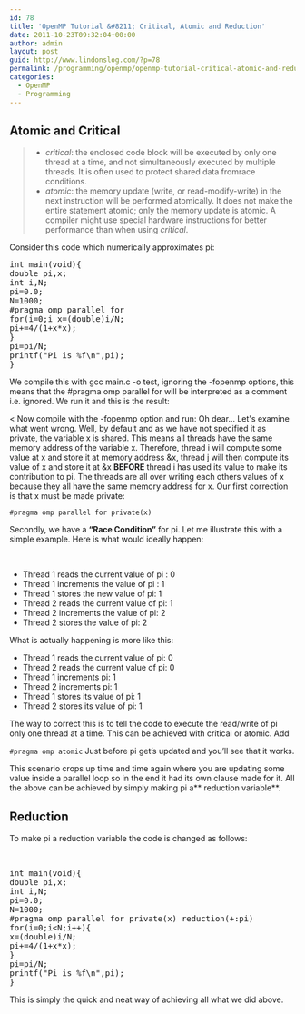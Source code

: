 ```yaml
---
id: 78
title: 'OpenMP Tutorial &#8211; Critical, Atomic and Reduction'
date: 2011-10-23T09:32:04+00:00
author: admin
layout: post
guid: http://www.lindonslog.com/?p=78
permalink: /programming/openmp/openmp-tutorial-critical-atomic-and-reduction/
categories:
  - OpenMP
  - Programming
---
```

## Atomic and Critical

>   * _critical_: the enclosed code block will be executed by only one thread at a time, and not simultaneously executed by multiple threads. It is often used to protect shared data fromrace conditions.
>   * _atomic_: the memory update (write, or read-modify-write) in the next instruction will be performed atomically. It does not make the entire statement atomic; only the memory update is atomic. A compiler might use special hardware instructions for better performance than when using _critical_.

Consider this code which numerically approximates pi:

<pre class="brush: cpp; title: ; notranslate" title="">int main(void){
double pi,x;
int i,N;
pi=0.0;
N=1000;
#pragma omp parallel for
for(i=0;i x=(double)i/N;
pi+=4/(1+x*x);
}
pi=pi/N;
printf("Pi is %f\n",pi);
}
</pre>

We compile this with gcc main.c -o test, ignoring the -fopenmp options, this means that the #pragma omp parallel for will be interpreted as a comment i.e. ignored. We run it and this is the result:
  
< Now compile with the -fopenmp option and run: Oh dear... Let's examine what went wrong. Well, by default and as we have not specified it as private, the variable x is shared. This means all threads have the same memory address of the variable x. Therefore, thread i will compute some value at x and store it at memory address &x, thread j will then compute its value of x and store it at &x **BEFORE** thread i has used its value to make its contribution to pi. The threads are all over writing each others values of x because they all have the same memory address for x. Our first correction is that x must be made private:
  
`#pragma omp parallel for private(x)`

Secondly, we have a **&#8220;Race Condition&#8221;** for pi. Let me illustrate this with a simple example. Here is what would ideally happen:

&nbsp;

  * Thread 1 reads the current value of pi : 0
  * Thread 1 increments the value of pi : 1
  * Thread 1 stores the new value of pi: 1
  * Thread 2 reads the current value of pi: 1
  * Thread 2 increments the value of pi: 2
  * Thread 2 stores the value of pi: 2

What is actually happening is more like this:

  * Thread 1 reads the current value of pi: 0
  * Thread 2 reads the current value of pi: 0
  * Thread 1 increments pi: 1
  * Thread 2 increments pi: 1
  * Thread 1 stores its value of pi: 1
  * Thread 2 stores its value of pi: 1

The way to correct this is to tell the code to execute the read/write of pi only one thread at a time. This can be achieved with critical or atomic. Add
  
`#pragma omp atomic` Just before pi get&#8217;s updated and you&#8217;ll see that it works.

This scenario crops up time and time again where you are updating some value inside a parallel loop so in the end it had its own clause made for it. All the above can be achieved by simply making pi a** reduction variable**. 

## Reduction

To make pi a reduction variable the code is changed as follows:

&nbsp;

<pre class="brush: cpp; title: ; notranslate" title="">int main(void){
double pi,x;
int i,N;
pi=0.0;
N=1000;
#pragma omp parallel for private(x) reduction(+:pi)
for(i=0;i&lt;N;i++){
x=(double)i/N;
pi+=4/(1+x*x);
}
pi=pi/N;
printf("Pi is %f\n",pi);
}
</pre>

This is simply the quick and neat way of achieving all what we did above.
